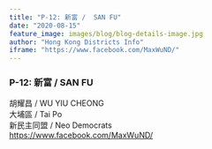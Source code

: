 ```yaml
---
title: "P-12: 新富 /  SAN FU"
date: "2020-08-15"
feature_image: images/blog/blog-details-image.jpg
author: "Hong Kong Districts Info"
iframe: "https://www.facebook.com/MaxWuND/"
---
```


### P-12: 新富 /  SAN FU  
胡耀昌 /  WU YIU CHEONG  
大埔區 / Tai Po  
新民主同盟 /  Neo Democrats  
https://www.facebook.com/MaxWuND/
